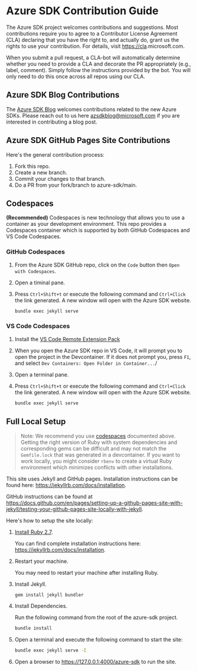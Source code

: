 # Azure SDK Contribution Guide

The Azure SDK project welcomes contributions and suggestions.  Most contributions require you to agree to a Contributor License Agreement (CLA) declaring that you have the right to, and actually do, grant us the rights to use your contribution. For details, visit <https://cla>.microsoft.com.

When you submit a pull request, a CLA-bot will automatically determine whether you need to provide a CLA and decorate the PR appropriately (e.g., label, comment). Simply follow the instructions provided by the bot. You will only need to do this once across all repos using our CLA.

## Azure SDK Blog Contributions

The [Azure SDK Blog](https://aka.ms/azsdk/blog) welcomes contributions related to the new Azure SDKs. Please reach out to us here [azsdkblog@microsoft.com](mailto:azsdkblog@microsoft.com) if you are interested in contributing a blog post.

## Azure SDK GitHub Pages Site Contributions

Here's the general contribution process:

1. Fork this repo.
1. Create a new branch.
1. Commit your changes to that branch.
1. Do a PR from your fork/branch to azure-sdk/main.

## Codespaces

**(Recommended)**
Codespaces is new technology that allows you to use a container as your development environment. This repo provides a Codespaces container which is supported by both GitHub Codespaces and VS Code Codespaces.

### GitHub Codespaces

1. From the Azure SDK GitHub repo, click on the `Code` button then `Open with Codespaces`.
1. Open a timinal pane.
1. Press `Ctrl+Shift+t` or execute the following command and `Ctrl+Click` the link generated. A new window will open with the Azure SDK website.

    ```bash
    bundle exec jekyll serve
    ```

### VS Code Codespaces

1. Install the [VS Code Remote Extension Pack](https://marketplace.visualstudio.com/items?itemName=ms-vscode-remote.vscode-remote-extensionpack)
1. When you open the Azure SDK repo in VS Code, it will prompt you to open the project in the Devcontainer. If it does not prompt you, press `F1`, and select `Dev Containers: Open Folder in Container...`/
1. Open a terminal pane.
1. Press `Ctrl+Shift+t` or execute the following command and `Ctrl+Click` the link generated. A new window will open with the Azure SDK website.

    ```bash
    bundle exec jekyll serve
    ```

## Full Local Setup

> Note: We recommend you use [codespaces](#codespaces) documented above.
> Getting the right version of Ruby with system dependencies and corresponding gems can be difficult and may not match the `Gemfile.lock` that was generated in a devcontainer.
> If you want to work locally, you might consider `rbenv` to create a virtual Ruby environment which minimizes conflicts with other installations.

This site uses Jekyll and GitHub pages. Installation instructions can be found here: <https://jekyllrb.com/docs/installation>.

GitHub instructions can be found at <https://docs.github.com/en/pages/setting-up-a-github-pages-site-with-jekyll/testing-your-github-pages-site-locally-with-jekyll>.

Here's how to setup the site locally:

1. [Install Ruby 2.7](https://rubyinstaller.org/downloads/).

    You can find complete installation instructions here: <https://jekyllrb.com/docs/installation>.

1. Restart your machine.

    You may need to restart your machine after installing Ruby.

1. Install Jekyll.

    ```bash
    gem install jekyll bundler
    ```

1. Install Dependencies.

    Run the following command from the root of the azure-sdk project.

    ```bash
    bundle install
    ```

1. Open a terminal and execute the following command to start the site:

    ```bash
    bundle exec jekyll serve -I
    ```

1. Open a browser to <https://127.0.0.1:4000/azure-sdk> to run the site.
